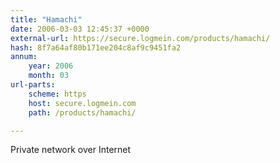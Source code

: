```yaml
---
title: "Hamachi"
date: 2006-03-03 12:45:37 +0000
external-url: https://secure.logmein.com/products/hamachi/
hash: 8f7a64af80b171ee204c8af9c9451fa2
annum:
    year: 2006
    month: 03
url-parts:
    scheme: https
    host: secure.logmein.com
    path: /products/hamachi/

---
```


Private network over Internet

